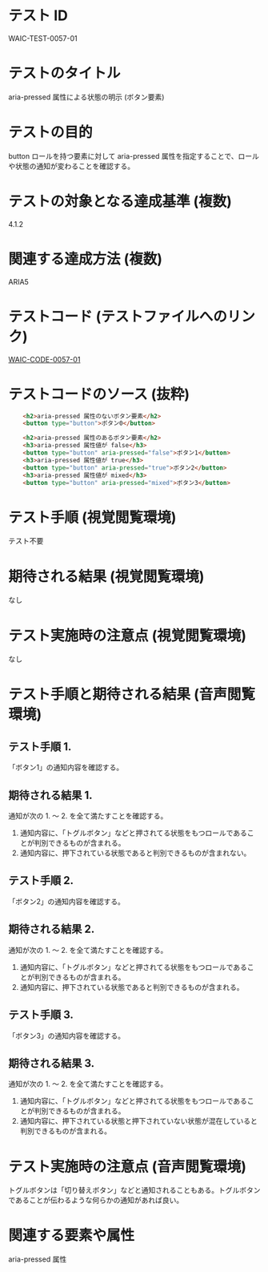# テスト ID

WAIC-TEST-0057-01

# テストのタイトル

aria-pressed 属性による状態の明示 (ボタン要素)

# テストの目的

button ロールを持つ要素に対して aria-pressed 属性を指定することで、ロールや状態の通知が変わることを確認する。

# テストの対象となる達成基準 (複数)

4.1.2

# 関連する達成方法 (複数)

ARIA5

# テストコード (テストファイルへのリンク)

[WAIC-CODE-0057-01](https://waic.github.io/as_test/WAIC-CODE/WAIC-CODE-0057-01.html)

# テストコードのソース (抜粋)

```HTML
	<h2>aria-pressed 属性のないボタン要素</h2>
	<button type="button">ボタン0</button>

	<h2>aria-pressed 属性のあるボタン要素</h2>
	<h3>aria-pressed 属性値が false</h3>
	<button type="button" aria-pressed="false">ボタン1</button>
	<h3>aria-pressed 属性値が true</h3>
	<button type="button" aria-pressed="true">ボタン2</button>
	<h3>aria-pressed 属性値が mixed</h3>	
	<button type="button" aria-pressed="mixed">ボタン3</button>
```

# テスト手順 (視覚閲覧環境)

テスト不要

# 期待される結果 (視覚閲覧環境)

なし

# テスト実施時の注意点 (視覚閲覧環境)

なし

# テスト手順と期待される結果 (音声閲覧環境)

## テスト手順 1.

「ボタン1」の通知内容を確認する。

## 期待される結果 1.

通知が次の 1. 〜 2. を全て満たすことを確認する。

1. 通知内容に、「トグルボタン」などと押されてる状態をもつロールであることが判別できるものが含まれる。
2. 通知内容に、押下されている状態であると判別できるものが含まれない。

## テスト手順 2.

「ボタン2」の通知内容を確認する。

## 期待される結果 2.

通知が次の 1. 〜 2. を全て満たすことを確認する。

1. 通知内容に、「トグルボタン」などと押されてる状態をもつロールであることが判別できるものが含まれる。
2. 通知内容に、押下されている状態であると判別できるものが含まれる。

## テスト手順 3.

「ボタン3」の通知内容を確認する。

## 期待される結果 3.

通知が次の 1. 〜 2. を全て満たすことを確認する。

1. 通知内容に、「トグルボタン」などと押されてる状態をもつロールであることが判別できるものが含まれる。
2. 通知内容に、押下されている状態と押下されていない状態が混在していると判別できるものが含まれる。

# テスト実施時の注意点 (音声閲覧環境)

トグルボタンは「切り替えボタン」などと通知されることもある。トグルボタンであることが伝わるような何らかの通知があれば良い。

# 関連する要素や属性

aria-pressed 属性
